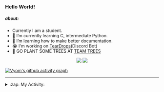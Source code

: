 ### Hello World!

##### about:
- Currently I am a student.
- 🌱 I’m currently learning C, intermediate Python.
- 🌱 I’m learning how to make better documentation.
- 😭 I'm working on [TearDrops](https://github.com/Vyvy-vi/TearDrops)(Discord Bot)
- 🌱 GO PLANT SOME TREES AT [TEAM TREES](https://teamtrees.org/)

<p align="center">
  <a href="https://twitter.com/Vyvy_viM"><img target="_blank" src="https://img.shields.io/badge/twitter%20@Vyvy_viM-0D95E8?style=for-the-badge&logo=twitter&logoColor=white"/></a> 
  <a href="https://vyvy-vi.github.io/portfolio"><img target="_blank" src="https://img.shields.io/badge/-I%27m_craving_for_open_source-green?style=for-the-badge&logo=github&logoColor=black"/></a> 
</p>

[![Vyom's github activity graph](https://activity-graph.herokuapp.com/graph?username=Vyvy-vi)](https://github.com/ashutosh00710/github-readme-activity-graph)

---
<details>
  <summary>:zap: My Activity:</summary>
  
<!--START_SECTION:waka-->
**I'm a Night 🦉** 

```text
🌞 Morning    28 commits     █░░░░░░░░░░░░░░░░░░░░░░░░   4.76% 
🌆 Daytime    119 commits    █████░░░░░░░░░░░░░░░░░░░░   20.24% 
🌃 Evening    231 commits    █████████░░░░░░░░░░░░░░░░   39.29% 
🌙 Night      210 commits    █████████░░░░░░░░░░░░░░░░   35.71%

```
📅 **I'm Most Productive on Sunday** 

```text
Monday       67 commits     ██░░░░░░░░░░░░░░░░░░░░░░░   11.39% 
Tuesday      95 commits     ████░░░░░░░░░░░░░░░░░░░░░   16.16% 
Wednesday    87 commits     ███░░░░░░░░░░░░░░░░░░░░░░   14.8% 
Thursday     81 commits     ███░░░░░░░░░░░░░░░░░░░░░░   13.78% 
Friday       41 commits     █░░░░░░░░░░░░░░░░░░░░░░░░   6.97% 
Saturday     75 commits     ███░░░░░░░░░░░░░░░░░░░░░░   12.76% 
Sunday       142 commits    ██████░░░░░░░░░░░░░░░░░░░   24.15%

```


📊 **This Week I Spent My Time On** 

```text
🔥 Editors: 
Vim                      4 hrs 23 mins       ███████████████░░░░░░░░░░   60.73% 
VS Code                  2 hrs 50 mins       █████████░░░░░░░░░░░░░░░░   39.27%

🐱‍💻 Projects: 
heptagram-api            2 hrs 54 mins       ██████████░░░░░░░░░░░░░░░   40.22% 
assistant-bee            1 hr 11 mins        ████░░░░░░░░░░░░░░░░░░░░░   16.45% 
TEC-Discord-Automation   39 mins             ██░░░░░░░░░░░░░░░░░░░░░░░   9.03% 
Unknown Project          37 mins             ██░░░░░░░░░░░░░░░░░░░░░░░   8.69% 
awesome-quincy-larson-ema37 mins             ██░░░░░░░░░░░░░░░░░░░░░░░   8.69%

```


 Last Updated on 27/07/2021
<!--END_SECTION:waka-->
</details>
